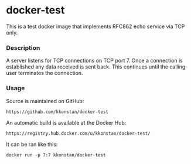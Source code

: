 docker-test
===========

This is a test docker image that implements RFC862 echo service via TCP only.

### Description

A server listens for TCP connections on TCP port 7.  Once a connection is established any data received is sent back.  This continues until the calling user terminates the connection.


### Usage

Source is maintained on GitHub:

    https://github.com/kkonstan/docker-test

An automatic build is available at the Docker Hub:

    https://registry.hub.docker.com/u/kkonstan/docker-test/

It can be ran like this:

    docker run -p 7:7 kkonstan/docker-test
